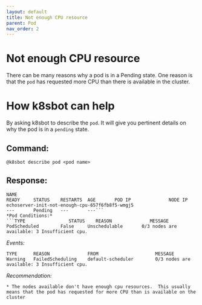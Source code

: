 ```yaml
---
layout: default
title: Not enough CPU resource
parent: Pod
nav_order: 2
---
```

# Not enough CPU resource
There can be many reasons why a pod is in a Pending state.  One reason is that
the `pod` has requested more CPU than there is available in the cluster.

# How k8sbot can help
By asking k8sbot to describe the `pod`.  It will give you pertinent details on
why the pod is in a `pending` state.

## Command:
```
@k8sbot describe pod <pod name>
```

## Response:
```
NAME                                                                            READY     STATUS    RESTARTS  AGE       POD IP              NODE IP             
echoserver-init-not-enough-cpu-657f6fb8f5-wmgj5                                 ---       Pending   ---       ---```                                               
*Pod Conditions:*
```TYPE                STATUS    REASON              MESSAGE   
PodScheduled        False     Unschedulable       0/3 nodes are available: 3 Insufficient cpu.
```

*Events:*
```
TYPE      REASON              FROM                     MESSAGE   
Warning   FailedScheduling    default-scheduler        0/3 nodes are available: 3 Insufficient cpu.
```

*Recommendation:*
```
* The nodes available don't have enough cpu resources.  This usually means that the pod has requested for more CPU than is available on the cluster
```
